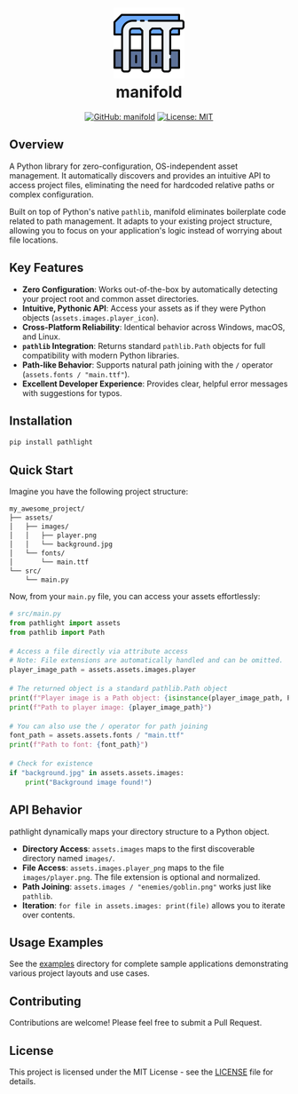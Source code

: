 <!-- <img src="https://raw.githubusercontent.com/Yrrrrrf/manifold/main/resources/img/manifold.png" alt="Manifold Icon" width="128" height="128" description="A manifold that represents the concept of asset management."/> -->
<h1 align="center">

   <img src="./resources/img/manifold.png" alt="Manifold Icon" width="128" height="128" description="A manifold that represents the concept of asset management."/>
  <div align="center">manifold</div>
</h1>

<div align="center">

<!-- todo: Update badges when the package is published on PyPI -->
<!-- [![PyPI version](https://img.shields.io/pypi/v/manifold)](https://pypi.org/project/manifold/) -->
[![GitHub: manifold](https://img.shields.io/badge/GitHub-manifold-181717?logo=github)](https://github.com/Yrrrrrf/manifold)
[![License: MIT](https://img.shields.io/badge/License-MIT-yellow.svg)](https://choosealicense.com/licenses/mit/)
<!-- [![Downloads](https://pepy.tech/badge/manifold)](https://pepy.tech/project/manifold) -->

</div>

## Overview

A Python library for zero-configuration, OS-independent asset management. It automatically discovers and provides an intuitive API to access project files, eliminating the need for hardcoded relative paths or complex configuration.

Built on top of Python's native `pathlib`, manifold  eliminates boilerplate code related to path management. It adapts to your existing project structure, allowing you to focus on your application's logic instead of worrying about file locations.

## Key Features

- **Zero Configuration**: Works out-of-the-box by automatically detecting your project root and common asset directories.
- **Intuitive, Pythonic API**: Access your assets as if they were Python objects (`assets.images.player_icon`).
- **Cross-Platform Reliability**: Identical behavior across Windows, macOS, and Linux.
- **`pathlib` Integration**: Returns standard `pathlib.Path` objects for full compatibility with modern Python libraries.
- **Path-like Behavior**: Supports natural path joining with the `/` operator (`assets.fonts / "main.ttf"`).
- **Excellent Developer Experience**: Provides clear, helpful error messages with suggestions for typos.

## Installation

```bash
pip install pathlight
```

## Quick Start

Imagine you have the following project structure:

```
my_awesome_project/
├── assets/
│   ├── images/
│   │   ├── player.png
│   │   └── background.jpg
│   └── fonts/
│       └── main.ttf
└── src/
    └── main.py
```

Now, from your `main.py` file, you can access your assets effortlessly:

```python
# src/main.py
from pathlight import assets
from pathlib import Path

# Access a file directly via attribute access
# Note: File extensions are automatically handled and can be omitted.
player_image_path = assets.assets.images.player

# The returned object is a standard pathlib.Path object
print(f"Player image is a Path object: {isinstance(player_image_path, Path)}")
print(f"Path to player image: {player_image_path}")

# You can also use the / operator for path joining
font_path = assets.assets.fonts / "main.ttf"
print(f"Path to font: {font_path}")

# Check for existence
if "background.jpg" in assets.assets.images:
    print("Background image found!")
```

## API Behavior

pathlight dynamically maps your directory structure to a Python object.

-   **Directory Access**: `assets.images` maps to the first discoverable directory named `images/`.
-   **File Access**: `assets.images.player_png` maps to the file `images/player.png`. The file extension is optional and normalized.
-   **Path Joining**: `assets.images / "enemies/goblin.png"` works just like `pathlib`.
-   **Iteration**: `for file in assets.images: print(file)` allows you to iterate over contents.

## Usage Examples

See the [examples](./examples) directory for complete sample applications demonstrating various project layouts and use cases.

<!-- todo: Add a basic example to the examples directory -->

## Contributing

Contributions are welcome! Please feel free to submit a Pull Request.

## License

This project is licensed under the MIT License - see the [LICENSE](LICENSE) file for details.
